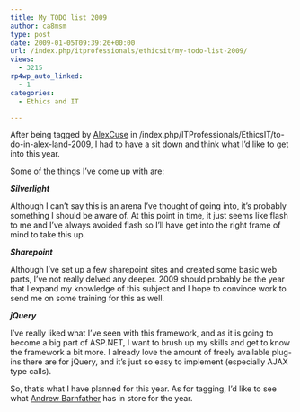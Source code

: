 ```yaml
---
title: My TODO list 2009
author: ca8msm
type: post
date: 2009-01-05T09:39:26+00:00
url: /index.php/itprofessionals/ethicsit/my-todo-list-2009/
views:
  - 3215
rp4wp_auto_linked:
  - 1
categories:
  - Ethics and IT

---
```

After being tagged by [AlexCuse][1] in /index.php/ITProfessionals/EthicsIT/to-do-in-alex-land-2009, I had to have a sit down and think what I&#8217;d like to get into this year.

Some of the things I&#8217;ve come up with are:

_**Silverlight**_

Although I can&#8217;t say this is an arena I&#8217;ve thought of going into, it&#8217;s probably something I should be aware of. At this point in time, it just seems like flash to me and I&#8217;ve always avoided flash so I&#8217;ll have get into the right frame of mind to take this up.

_**Sharepoint**_

Although I&#8217;ve set up a few sharepoint sites and created some basic web parts, I&#8217;ve not really delved any deeper. 2009 should probably be the year that I expand my knowledge of this subject and I hope to convince work to send me on some training for this as well.

_**jQuery**_

I&#8217;ve really liked what I&#8217;ve seen with this framework, and as it is going to become a big part of ASP.NET, I want to brush up my skills and get to know the framework a bit more. I already love the amount of freely available plug-ins there are for jQuery, and it&#8217;s just so easy to implement (especially AJAX type calls).

So, that&#8217;s what I have planned for this year. As for tagging, I&#8217;d like to see what [Andrew Barnfather][2] has in store for the year.

 [1]: http://www.alexcuse.com/
 [2]: http://forum.ltd.local/memberlist.php?mode=viewprofile&u=88